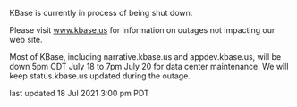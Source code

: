 KBase is currently in process of being shut down.

Please visit <a href="https://www.kbase.us">www.kbase.us</a> for information on outages not impacting our web site.

Most of KBase, including narrative.kbase.us and appdev.kbase.us, will be down 5pm CDT July 18 to 7pm July 20 for data center maintenance.  We will keep status.kbase.us updated during the outage.

last updated 18 Jul 2021 3:00 pm PDT
